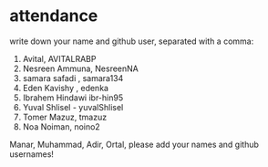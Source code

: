 # attendance
write down your name and github user, separated with a comma:
1. Avital, AVITALRABP
1.  Nesreen Ammuna, NesreenNA
1. samara safadi , samara134
1. Eden Kavishy , edenka
1. Ibrahem  Hindawi ibr-hin95
1. Yuval Shlisel - yuvalShlisel
1. Tomer Mazuz, tmazuz
1. Noa Noiman, noino2

Manar, Muhammad, Adir, Ortal, please add your names and github usernames!
